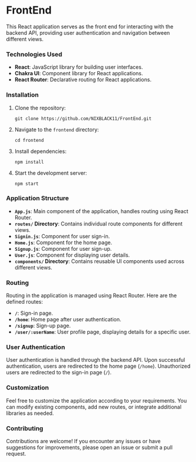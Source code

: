 # FrontEnd

This React application serves as the front end for interacting with the backend API, providing user authentication and navigation between different views.

### Technologies Used

- **React**: JavaScript library for building user interfaces.
- **Chakra UI**: Component library for React applications.
- **React Router**: Declarative routing for React applications.

### Installation

1. Clone the repository:

   ```
   git clone https://github.com/NIXBLACK11/FrontEnd.git
   ```

2. Navigate to the `frontend` directory:

   ```
   cd frontend
   ```

3. Install dependencies:

   ```
   npm install
   ```

4. Start the development server:

   ```
   npm start
   ```

### Application Structure

- **`App.js`**: Main component of the application, handles routing using React Router.
- **`routes/` Directory**: Contains individual route components for different views.
- **`Signin.js`**: Component for user sign-in.
- **`Home.js`**: Component for the home page.
- **`Signup.js`**: Component for user sign-up.
- **`User.js`**: Component for displaying user details.
- **`components/` Directory**: Contains reusable UI components used across different views.

### Routing

Routing in the application is managed using React Router. Here are the defined routes:

- **`/`**: Sign-in page.
- **`/home`**: Home page after user authentication.
- **`/signup`**: Sign-up page.
- **`/user/:userName`**: User profile page, displaying details for a specific user.

### User Authentication

User authentication is handled through the backend API. Upon successful authentication, users are redirected to the home page (`/home`). Unauthorized users are redirected to the sign-in page (`/`).

### Customization

Feel free to customize the application according to your requirements. You can modify existing components, add new routes, or integrate additional libraries as needed.

### Contributing

Contributions are welcome! If you encounter any issues or have suggestions for improvements, please open an issue or submit a pull request.